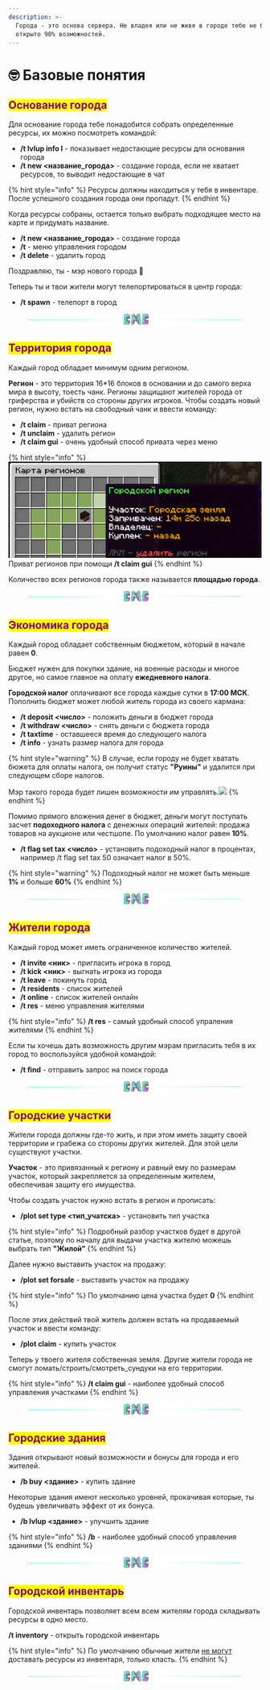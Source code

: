```yaml
---
description: >-
  Города - это основа сервера. Не владея или не живя в городе тебе не будет
  открыто 90% возможностей.
---
```


# 🤓 Базовые понятия

## <mark style="color:purple;">Основание города</mark>

Для основание города тебе понадобится собрать определенные ресурсы, их можно посмотреть командой:

* **/t lvlup info I** - показывает недостающие ресурсы для основания города
* **/t new <название\_города>** - создание города, если не хватает ресурсов, то выводит недостающие в чат

{% hint style="info" %}
Ресурсы должны находиться у тебя в инвентаре. После успешного создания города они пропадут.
{% endhint %}

Когда ресурсы собраны, остается только выбрать подходящее место на карте и придумать название.

* **/t new <название\_города>** - создание города
* **/t** - меню управления городом
* **/t delete** - удалить город

Поздравляю, ты - мэр нового города :tada:

Теперь ты и твои жители могут телепортироваться в центр города:

* **/t spawn** - телепорт в город



<figure><img src="../.gitbook/assets/gitlab_hr7.svg" alt=""><figcaption></figcaption></figure>

## <mark style="color:purple;">Территория города</mark>

Каждый город обладает минимум одним регионом.

**Регион** - это территория 16\*16 блоков в основании и до самого верха мира в высоту, тоесть чанк. Регионы защищают жителей города от гриферства и убийств со стороны других игроков. Чтобы создать новый регион, нужно встать на свободный чанк и ввести команду:

* **/t claim** - приват региона
* **/t unclaim** - удалить регион
* **/t claim gui** - очень удобный способ привата через меню

{% hint style="info" %}
![](<../.gitbook/assets/image (2) (1).png>) Приват регионов при помощи **/t claim gui**
{% endhint %}

Количество всех регионов города также называется **площадью города**.

<figure><img src="../.gitbook/assets/gitlab_hr7.svg" alt=""><figcaption></figcaption></figure>

## <mark style="color:purple;">Экономика города</mark>

Каждый город обладает собственным бюджетом, который в начале равен **0**.

Бюджет нужен для покупки здание, на военные расходы и многое другое, но самое главное на оплату **ежедневного налога**.

**Городской налог** оплачивают все города каждые сутки в **17:00 МСК**. Пополнить бюджет может любой житель города из своего кармана:

* **/t deposit <число>** - положить деньги в бюджет города
* **/t withdraw <число>** - снять деньги с бюджета города
* **/t taxtime** - оставшееся время до следующего налога
* **/t info** - узнать размер налога для города

{% hint style="warning" %}
В случае, если городу не будет хватать бюжета для оплаты налога, он получит статус **"Руины"** и удалится при следующем сборе налогов.&#x20;

Мэр такого города будет лишен возможности им управлять.![](../.gitbook/assets/wgYxoTom21DamGZwSt2hho\_rPLdNpOaIwU3JD0tsEg7zL6IZb-G6Kv\_iI-kn-LilbPAz9Mlp\_j2\_9LzkxTy2Pk1u.jpg)
{% endhint %}

Помимо прямого вложения денег в бюджет, деньги могут поступать засчет **подоходного налога** с денежных операций жителей: продажа товаров на аукционе или честшопе. По умолчанию налог равен **10%**.

* **/t flag set tax <число>** - установить подоходный налог в процентах, например /t flag set tax 50 означает налог в 50%.

{% hint style="warning" %}
Подоходный налог не может быть меньше **1%** и больше **60%**
{% endhint %}

<figure><img src="../.gitbook/assets/gitlab_hr7.svg" alt=""><figcaption></figcaption></figure>

## <mark style="color:purple;">Жители города</mark>

Каждый город может иметь ограниченное количество жителей.

* **/t invite <ник>** - пригласить игрока в город
* **/t kick <ник>** - выгнать игрока из города
* **/t leave** - покинуть город
* **/t residents** - список жителей
* **/t online** - список жителей онлайн
* **/t res** - меню управления жителями

{% hint style="info" %}
**/t res** - самый удобный способ упраления жителями
{% endhint %}

Если ты хочешь дать возможность другим мэрам пригласить тебя в их город то воспользуйся удобной командой:

* **/t find** - отправить запрос на поиск города

<figure><img src="../.gitbook/assets/gitlab_hr7.svg" alt=""><figcaption></figcaption></figure>

## <mark style="color:purple;">Городские участки</mark>

Жители города должны где-то жить, и при этом иметь защиту своей территории и грабежа со стороны других жителей. Для этой цели существуют участки.

**Участок** - это привязанный к региону и равный ему по размерам участок, который закрепляется за определенным жителем, обеспечивая защиту его имущества.

Чтобы создать участок нужно встать в регион и прописать:

* **/plot set type <тип\_учатска>** - установить тип участка

{% hint style="info" %}
Подробный разбор участков будет в другой статье, поэтому по началу для выдачи участка жителю можешь выбрать тип **"Жилой"**
{% endhint %}

Далее нужно выставить участок на продажу:

* **/plot set forsale** - выставить участок на продажу

{% hint style="info" %}
По умолчанию цена участка будет **0**
{% endhint %}

После этих действий твой житель должен встать на продаваемый участок и ввести команду:

* **/plot claim** - купить участок

Теперь у твоего жителя собственная земля. Другие жители города не смогут ломать/строить/смотреть\_сундуки на его территории.

{% hint style="info" %}
**/t claim gui** - наиболее удобный способ управления участками
{% endhint %}

<figure><img src="../.gitbook/assets/gitlab_hr7.svg" alt=""><figcaption></figcaption></figure>

## <mark style="color:purple;">**Городские здания**</mark>

Здания открывают новый возможности и бонусы для города и его жителей.

* **/b buy <здание>** - купить здание

Некоторые здания имеют несколько уровней, прокачивая которые, ты будешь увеличивать эффект от их бонуса.

* **/b lvlup <здание>** - улучшить здание

{% hint style="info" %}
**/b** - наиболее удобный способ управления зданиями
{% endhint %}

<figure><img src="../.gitbook/assets/gitlab_hr7.svg" alt=""><figcaption></figcaption></figure>

## <mark style="color:purple;">Городской инвентарь</mark>

Городской инвентарь позволяет всем всем жителям города складывать ресурсы в одно место.

**/t inventory** - открыть городской инвентарь

{% hint style="info" %}
По умолчанию обычные жители [не могут](perms.md#prava-rangov-po-umolchaniyu) доставать ресурсы из инвентаря, только класть.
{% endhint %}

<figure><img src="../.gitbook/assets/gitlab_hr7.svg" alt=""><figcaption></figcaption></figure>
